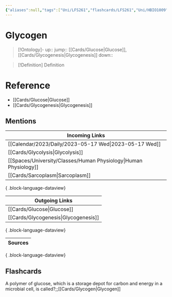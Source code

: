 ```yaml
---
{"aliases":null,"tags":["Uni/LFS261","flashcards/LFS261","Uni/HBIO1009"],"dg-publish":true,"permalink":"/cards/glycogen/","dgPassFrontmatter":true}
---
```


# Glycogen

> [!Ontology]-
> up:: 
> jump:: [[Cards/Glucose\|Glucose]], [[Cards/Glycogenesis\|Glycogenesis]]
> down:: 

> [!Definition] Definition

# Reference

- [[Cards/Glucose\|Glucose]]
- [[Cards/Glycogenesis\|Glycogenesis]]

## Mentions

| Incoming Links                                                      |
| ------------------------------------------------------------------- |
| [[Calendar/2023/Daily/2023-05-17 Wed\|2023-05-17 Wed]]           |
| [[Cards/Glycolysis\|Glycolysis]]                                 |
| [[Spaces/University/Classes/Human Physiology\|Human Physiology]] |
| [[Cards/Sarcoplasm\|Sarcoplasm]]                                 |

{ .block-language-dataview}

| Outgoing Links                          |
| --------------------------------------- |
| [[Cards/Glucose\|Glucose]]           |
| [[Cards/Glycogenesis\|Glycogenesis]] |

{ .block-language-dataview}

| Sources |
| ------- |

{ .block-language-dataview}

## Flashcards

A polymer of glucose, which is a storage depot for carbon and energy in a microbial cell, is called?;;[[Cards/Glycogen\|Glycogen]]
<!--SR:!2024-05-10,4,270-->